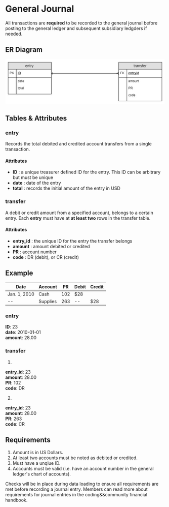 # General Journal

All transactions are **required** to be recorded to the general journal before posting to the general ledger and subsequent subsidiary ledgders if needed.

## ER Diagram

![General Journal ERD](/images/general-journal-erd.jpg)

## Tables & Attributes

### entry

Records the total debited and credited account transfers from a single transaction.

#### Attributes

* **ID** : a unique treasurer defined ID for the entry. This ID can be arbitrary but must be unique
* **date** : date of the entry
* **total** : records the initial amount of the entry in USD

### transfer

A debit or credit amount from a specified account, belongs to a certain entry. Each **entry** must have at **at least two** rows in the transfer table.

#### Attributes

* **entry_id** : the unique ID for the entry the transfer belongs
* **amount** : amount debited or credited
* **PR** : account number
* **code** : DR (debit), or CR (credit)

## Example

Date | Account | PR | Debit | Credit |
---- | ------- | -- | ----- | ------ |
Jan. 1, 2010 | Cash | 102 | $28| 
 -- | Supplies | 263 | --  | $28

### entry

**ID**: 23 <br>
**date**: 2010-01-01 <br>
**amount**: 28.00 <br>

### transfer

1. 
  **entry_id**: 23 <br>
  **amount**: 28.00 <br>
  **PR**: 102 <br>
  **code**: DR <br>
  
 2. 
  **entry_id**: 23 <br>
  **amount**: 28.00 <br>
  **PR**: 263 <br>
  **code**: CR <br>
 
## Requirements

1. Amount is in US Dollars.
2. At least two accounts must be noted as debited or credited.
3. Must have a unqiue ID.
4. Accounts must be valid (i.e. have an account number in the general ledger's chart of accounts).

Checks will be in place during data loading to ensure all requirements are met before recording a journal entry. Members can read more about requirements for journal entries in the coding&&community financial handbook.

